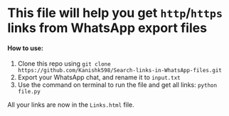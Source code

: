 # This file will help you get `http`/`https` links from WhatsApp export files

#### How to use:

1. Clone this repo using `git clone https://github.com/Kanishk598/Search-links-in-WhatsApp-files.git`
2. Export your WhatsApp chat, and rename it to `input.txt`
3. Use the command on terminal to run the file and get all links: `python file.py`

All your links are now in the `Links.html` file.
